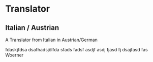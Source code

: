 # Translator
## Italian / Austrian
A Translator from Italian in Austrian/German





fdaskjfdsa
dsafhadsjölfda
sfads
fadsf
asdjf
asdj
fjasd
fj
dsajfasd
fas
Woerner
